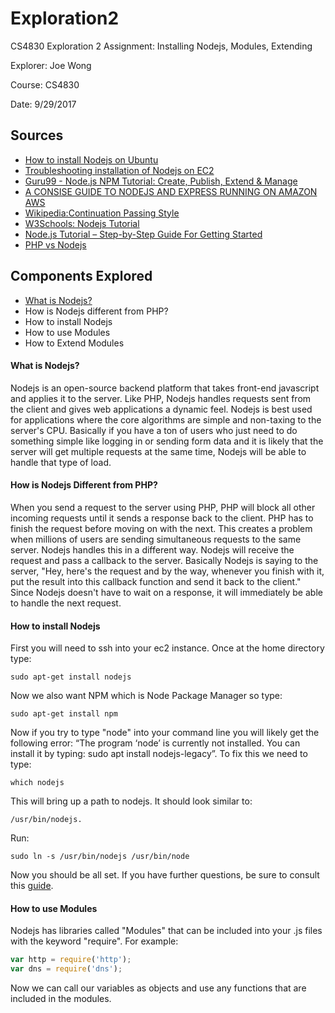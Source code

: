 # Exploration2
CS4830 Exploration 2 Assignment: Installing Nodejs, Modules, Extending

Explorer: Joe Wong

Course: CS4830

Date: 9/29/2017

## Sources
* [How to install Nodejs on Ubuntu](https://www.digitalocean.com/community/tutorials/how-to-install-node-js-on-ubuntu-16-04)
* [Troubleshooting installation of Nodejs on EC2](https://vijayasankarn.wordpress.com/2016/12/30/running-nodejs-in-amazon-ec2/)
* [Guru99 - Node.js NPM Tutorial: Create, Publish, Extend & Manage](https://www.guru99.com/node-js-modules-create-publish.html)
* [A CONSISE GUIDE TO NODEJS AND EXPRESS RUNNING ON AMAZON AWS](http://www.superunrelated.com/2014/09/a-consise-guide-to-nodejs-and-express-running-on-amazon-aws/)
* [Wikipedia:Continuation Passing Style](https://en.wikipedia.org/wiki/Continuation-passing_style)
* [W3Schools: Nodejs Tutorial](https://www.w3schools.com/nodejs/)
* [Node.js Tutorial – Step-by-Step Guide For Getting Started](https://www.airpair.com/javascript/node-js-tutorial)
* [PHP vs Nodejs](https://www.sitepoint.com/sitepoint-smackdown-php-vs-node-js/)

## Components Explored
* [What is Nodejs?](#what-is-nodejs?)
* How is Nodejs different from PHP?
* How to install Nodejs
* How to use Modules
* How to Extend Modules

#### What is Nodejs?
Nodejs is an open-source backend platform that takes front-end javascript and applies it to the server. Like PHP, Nodejs handles requests
sent from the client and gives web applications a dynamic feel. Nodejs is best used for applications where the core algorithms are simple
and non-taxing to the server's CPU. Basically if you have a ton of users who just need to do something simple like logging in or sending
form data and it is likely that the server will get multiple requests at the same time, Nodejs will be able to handle that type of load.

#### How is Nodejs Different from PHP?
When you send a request to the server using PHP, PHP will block all other incoming requests until it sends a response back to the client.
PHP has to finish the request before moving on with the next. This creates a problem when millions of users are sending simultaneous
requests to the same server. Nodejs handles this in a different way. Nodejs will receive the request and pass a callback to the server.
Basically Nodejs is saying to the server, "Hey, here's the request and by the way, whenever you finish with it, put the result into
this callback function and send it back to the client." Since Nodejs doesn't have to wait on a response, it will immediately be able to
handle the next request.

#### How to install Nodejs
First you will need to ssh into your ec2 instance. Once at the home directory type:
```Shell
sudo apt-get install nodejs
```
Now we also want NPM which is Node Package Manager so type:
```Shell
sudo apt-get install npm
```
Now if you try to type "node" into your command line you will likely get the following error: “The program ‘node’ is currently not 
installed. You can install it by typing: sudo apt install nodejs-legacy”. To fix this we need to type:
```Shell
which nodejs
```
This will bring up a path to nodejs. It should look similar to:
```Shell
/usr/bin/nodejs.
```
Run:
```Shell
sudo ln -s /usr/bin/nodejs /usr/bin/node
```
Now you should be all set. If you have further questions, be sure to consult this [guide](https://vijayasankarn.wordpress.com/2016/12/30/running-nodejs-in-amazon-ec2/).

#### How to use Modules
Nodejs has libraries called "Modules" that can be included into your .js files with the keyword "require". For example:
```Javascript
var http = require('http');
var dns = require('dns');
```
Now we can call our variables as objects and use any functions that are included in the modules.

